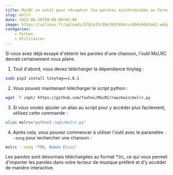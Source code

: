 ```yaml
---
title: MxLRC un outil pour récupérer les paroles synchronisées au format *.lrc
slug: mxlrc
date: 2022-06-26T09:00:00+02:00
image: https://azlinux.fr/uploads/5762a31c99e7697484ccc80da96b3a61.webp
categories:
    - Python
    - Utilitaires
---
```


Si vous avez déjà essayé d'obtenir les paroles d'une chanson, l'outil MxLRC devrait certainement vous plaire.

1. Tout d'abord, vous devez télécharger la dépendance tinytag :

```bash
sudo pip3 install tinytag==1.8.1
```

2. Vous pouvez maintenant télécharger le script python :

```bash
wget -P /opt/ https://github.com/fashni/MxLRC/raw/main/mxlrc.py
```

3. Si vous voulez ajouter un alias au script pour y accéder plus facilement, utilisez cette commande :

```bash
alias mxlrc="python3 /opt/mxlrc.py"
```

4. Après cela, vous pouvez commencer à utiliser l'outil avec le paramètre `--song` pour rechercher une chanson :

```bash
mxlrc --song "TPA, Roméo Elvis"
```

Les paroles sont désormais téléchargées au format *.lrc, ce qui vous permet d'importer les paroles dans votre lecteur de musique préféré et d'y accéder de manière interactive.
